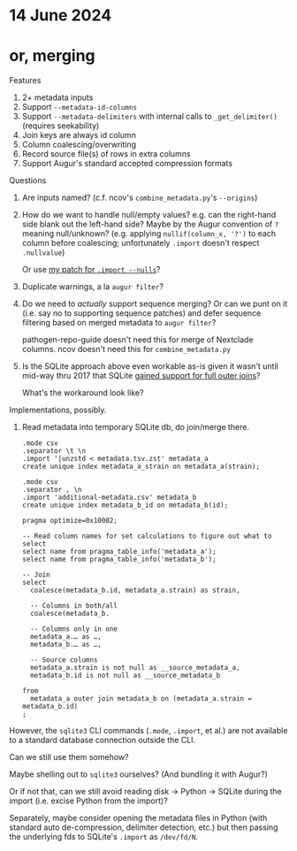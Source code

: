 # 14 June 2024
# or, merging

Features

  1. 2+ metadata inputs
  2. Support `--metadata-id-columns`
  3. Support `--metadata-delimiters` with internal calls to `_get_delimiter()` (requires seekability)
  4. Join keys are always id column
  5. Column coalescing/overwriting
  6. Record source file(s) of rows in extra columns
  7. Support Augur's standard accepted compression formats


Questions

  1. Are inputs named?  (c.f. ncov's `combine_metadata.py`'s `--origins`)

  2. How do we want to handle null/empty values?  e.g. can the right-hand side
     blank out the left-hand side?  Maybe by the Augur convention of `?`
     meaning null/unknown?  (e.g. applying `nullif(column_x, '?')` to each
     column before coalescing; unfortunately `.import` doesn't respect
     `.nullvalue`)

     Or use [my patch for `.import --nulls`](https://gist.github.com/tsibley/ce5c64af5feef54303c03cc56f590154)?

  3. Duplicate warnings, a la `augur filter`?

  4. Do we need to _actually_ support sequence merging?  Or can we punt on it
     (i.e. say no to supporting sequence patches) and defer sequence filtering
     based on merged metadata to `augur filter`?

     pathogen-repo-guide doesn't need this for merge of Nextclade columns.
     ncov doesn't need this for `combine_metadata.py`

  5. Is the SQLite approach above even workable as-is given it wasn't until
     mid-way thru 2017 that SQLite [gained support for full outer
     joins](https://sqlite.org/changes.html#version_-3_39_0)?

     What's the workaround look like?


Implementations, possibly.

 1. Read metadata into temporary SQLite db, do join/merge there.

        .mode csv
        .separator \t \n
        .import '|unzstd < metadata.tsv.zst' metadata_a
        create unique index metadata_a_strain on metadata_a(strain);

        .mode csv
        .separator , \n
        .import 'additional-metadata.csv' metadata_b
        create unique index metadata_b_id on metadata_b(id);

        pragma optimize=0x10002;

        -- Read column names for set calculations to figure out what to select
        select name from pragma_table_info('metadata_a');
        select name from pragma_table_info('metadata_b');

        -- Join
        select
          coalesce(metadata_b.id, metadata_a.strain) as strain,

          -- Columns in both/all
          coalesce(metadata_b.

          -- Columns only in one
          metadata_a.… as …,
          metadata_b.… as …,

          -- Source columns
          metadata_a.strain is not null as __source_metadata_a,
          metadata_b.id is not null as __source_metadata_b
          
        from
          metadata_a outer join metadata_b on (metadata_a.strain = metadata_b.id)
        ;

  However, the `sqlite3` CLI commands (`.mode`, `.import`, et al.) are not
  available to a standard database connection outside the CLI.
  
  Can we still use them somehow?

  Maybe shelling out to `sqlite3` ourselves?  (And bundling it with Augur?)

  Or if not that, can we still avoid reading disk → Python → SQLite during
  the import (i.e. excise Python from the import)?

  Separately, maybe consider opening the metadata files in Python (with
  standard auto de-compression, delimiter detection, etc.) but then passing the
  underlying fds to SQLite's `.import` as `/dev/fd/N`.
